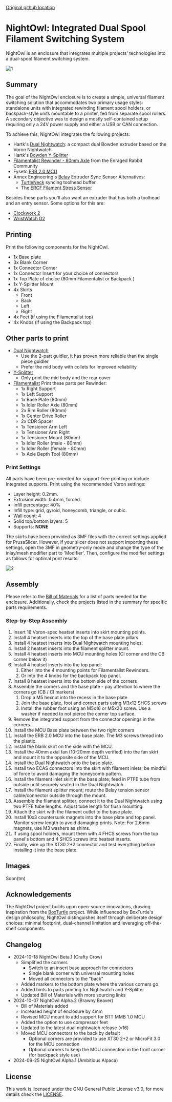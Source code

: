 [Original github location](https://github.com/mjonuschat/NightOwl/tree/main)

# NightOwl: Integrated Dual Spool Filament Switching System

NightOwl is an enclosure that integrates multiple projects' technologies into a dual-spool filament switching system.

![1](./Images/nightowl-render.png)

## Summary

The goal of the NightOwl enclosure is to create a simple, universal filament switching solution that accommodates two primary usage styles: standalone units with integrated rewinding filament spool holders, or backpack-style units mountable to a printer, fed from separate spool rollers. A secondary objective was to design a mostly self-contained setup requiring only a 24V power supply and either a USB or CAN connection.

To achieve this, NightOwl integrates the following projects:

- Hartk's [Dual Nightwatch](https://github.com/hartk1213/MISC/tree/main/Voron%20Mods/Extruders/Dual_Nightwatch): a compact dual Bowden extruder based on the Voron Nightwatch
- Hartk's [Bowden Y-Splitter](https://github.com/hartk1213/MISC/tree/main/Voron%20Mods/Extruders/Dual_Nightwatch/STLs/Bowden_Y)
- [Filamentalist Rewinder - 80mm Axle](https://github.com/Enraged-Rabbit-Community/ERCF_v2/tree/master/Recommended_Options/Filamentalist_Rewinder) from the Enraged Rabbit Community
- Fysetc [ERB 2.0 MCU](https://github.com/FYSETC/FYSETC-ERB/tree/main/V2.0)
- Annex Engineering's [Belay](https://github.com/Annex-Engineering/Belay) Extruder Sync Sensor
  Alternatives:
  - [TurtleNeck](https://github.com/ArmoredTurtle/TurtleNeck) syncing toolhead buffer
  - The [ERCF Filament Stress Sensor](https://www.printables.com/model/803180-voron-ercf-filament-stress-sensor)

Besides these parts you'll also want an extruder that has both a toolhead and an entry sensor. Some options for this are:

- [Clockwork 2](https://github.com/Enraged-Rabbit-Community/ERCF_v2/tree/master/Recommended_Options/Toolhead_Modifications/Stls)
- [WristWatch G2](https://github.com/bythorsthunder/Voron_Mods/tree/main/Wristwatch_G2_Dual_Filament_Sensor/STLs)

## Printing

Print the following components for the NightOwl.

- 1x Base plate
- 3x Blank Corner
- 1x Connector Corner
- 1x Connector Insert for your choice of connectors
- 1x Top Plate of choice (80mm Filamentalist or Backpack )
- 1x Y-Splitter Mount
- 4x Skirts
  - Front
  - Back
  - Left
  - Right
- 4x Feet (if using the Filamentalist top)
- 4x Knobs (if using the Backpack top)

## Other parts to print

- [Dual Nightwatch](https://github.com/hartk1213/MISC/tree/main/Voron%20Mods/Extruders/Dual_Nightwatch/STLs/Dual_Nightwatch)
  - Use the 2-part guidler, it has proven more reliable than the single piece guidler
  - Prefer the mid body with collets for improved reliability
- [Y-Splitter](https://github.com/hartk1213/MISC/tree/main/Voron%20Mods/Extruders/Dual_Nightwatch/STLs/Bowden_Y)
  - Only print the mid body and the rear cover
- [Filamentalist](https://github.com/Enraged-Rabbit-Community/ERCF_v2/tree/master/Recommended_Options/Filamentalist_Rewinder)
  Print these parts per Rewinder:
  - 1x Right Support
  - 1x Left Support
  - 1x Base Plate (80mm)
  - 1x Idler Roller Axle (80mm)
  - 2x Rim Roller (80mm)
  - 1x Center Drive Roller
  - 2x CDR Spacer
  - 1x Tensioner Arm Left
  - 1x Tensioner Arm Right
  - 1x Tensioner Mount (80mm)
  - 1x Idler Roller (male - 80mm)
  - 1x Idler Roller (female - 80mm)
  - 1x Axle Depth Tool (80mm)

### Print Settings

All parts have been pre-oriented for support-free printing or include integrated supports. Print using the recommended Voron settings:

- Layer height: 0.2mm.
- Extrusion width: 0.4mm, forced.
- Infill percentage: 40%
- Infill type: grid, gyroid, honeycomb, triangle, or cubic.
- Wall count: 4
- Solid top/bottom layers: 5
- Supports: **NONE**

The skirts have been provided as 3MF files with the correct settings applied for PrusaSlicer. However, if your slicer does not support importing these settings, open the 3MF in geometry-only mode and change the type of the inlay/mesh modifier part to 'Modifier'. Then, configure the modifier settings as follows for optimal print results:

![2](./Images/prusa-modifier-settings.png)

## Assembly

Please refer to the [Bill of Materials](./BOM.md) for a list of parts needed for the enclosure. Additionally, check the projects listed in the summary for specific parts requirements.

### Step-by-Step Assembly

1. Insert 16 Voron-spec heatset inserts into skirt mounting points.
2. Install 4 heatset inserts into the top of the base plate pillars.
3. Install 4 heatset inserts into Dual Nightwatch mounting holes.
4. Install 2 heatset inserts into the filament splitter mount.
5. Install 4 heatset inserts into MCU mounting holes (CI corner and the CB corner below it)
6. Install 4 heatset inserts into the top panel:
   1. Either into the 4 mounting points for Filamentalist Rewinders.
   2. Or into the 4 knobs for the backpack top panel.
7. Install 8 heatset inserts into the bottom side of the corners
8. Assemble the corners and the base plate - pay attention to where the corners go (CB / CI markers)
   1. Drop a M5 hexnut into the recess in the base plate
   2. Join the base plate, foot and corner parts using M3x12 SHCS screws
   3. Install the rubber foot using an M5x16 or M5x20 screw. Use a washer if needed to not pierce the corner top surface.
9. Remove the integrated support from the connector openings in the corners.
10. Install the MCU Base plate between the two right corners
11. Install the ERB 2.0 MCU into the base plate. The M3 screws thread into the plastic.
12. Install the blank skirt on the side with the MCU.
13. Install the 40mm axial fan (10-20mm depth verified) into the fan skirt and mount it to the opposite side of the MCU.
14. Install the Dual Nightwatch onto the base plate.
15. Install two ECAS connectors into the skirt with filament inlets; be mindful of force to avoid damaging the honeycomb pattern.
16. Install the filament inlet skirt in the base plate; feed in PTFE tube from outside until securely seated in the Dual Nightwatch.
17. Install the filament splitter mount; route the Belay tension sensor cable/connector outside through the mount.
18. Assemble the filament splitter; connect it to the Dual Nightwatch using two PTFE tube lengths. Adjust tube length for flush mounting.
19. Attach the skirt with the filament outlet to the base plate.
20. Install 10x3 countersunk magnets into the base plate and top panel. Monitor screw length to avoid damaging prints.
    Note: For 2.6mm magnets, use M3 washers as shims.
21. If using spool holders, mount them with 4 FHCS screws from the top panel's bottom and 4 SHCS screws into heatset inserts.
22. Finally, wire up the XT30 2+2 connector and test everything before installing it into the base plate.

## Images

Soon(tm)

## Acknowledgements

The NightOwl project builds upon open-source innovations, drawing inspiration from the [BoxTurtle](https://github.com/ArmoredTurtle) project. While influenced by BoxTurtle's design philosophy, NightOwl distinguishes itself through deliberate design choices: minimal footprint, dual-channel limitation and leveraging off-the-shelf components.

## Changelog

- 2024-10-18 NightOwl Beta.1 (Crafty Crow)
  - Simplified the corners
    - Switch to an insert base approach for connectors
    - Single blank corner with universal mounting holes
    - Moved all connectors to the "back"
  - Added markers to the bottom plate where the various corners go
  - Added hints to parts printing for Nightwatch and Y-Splitter
  - Updated Bill of Materials with more sourcing links
- 2024-10-07 NightOwl Alpha.2 (Brawny Beaver)
  - Bill of Materials added
  - Increased height of enclosure by 4mm
  - Revised MCU mount to add support for BTT MMB 1.0 MCU
  - Added the option to use compressor feet
  - Updated to the latest dual nightwatch release (v16)
  - Moved MCU connectors to the back by default
    - Optional corners are provided to use XT30 2+2 or MicroFit 3.0 for the MCU connection
    - Optional corners to keep the MCU connection in the front corner (for backpack style use)
- 2024-09-25 NightOwl Alpha.1 (Ambitious Alpaca)

## License

This work is licensed under the GNU General Public License v3.0, for more details check the [LICENSE](./LICENSE).
